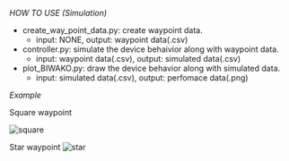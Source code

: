 *HOW TO USE (Simulation)*

- create_way_point_data.py: create waypoint data. 
	- input: NONE, output: waypoint data(.csv) 
- controller.py: simulate the device behaivior along with waypoint data. 
	- input: waypoint data(.csv), output: simulated data(.csv)
- plot_BIWAKO.py: draw the device behavior along with simulated data. 
	- input: simulated data(.csv), output: perfomace data(.png)

*Example*

Square waypoint

![square](https://user-images.githubusercontent.com/17609665/69784257-b7b6e600-11f8-11ea-9299-f10697b01114.png)

Star waypoint
![star](https://user-images.githubusercontent.com/17609665/69784283-c69d9880-11f8-11ea-8cec-ea84df23ae49.png)